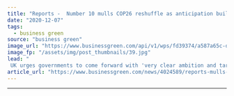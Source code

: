 ```yaml
---
title: "Reports -  Number 10 mulls COP26 reshuffle as anticipation builds for crucial climate summit"
date: "2020-12-07"
tags: 
  - business green
source: "business green"
image_url: "https://www.businessgreen.com/api/v1/wps/fd39374/a587a65c-db8a-4577-ba0a-7bb820c4738a/5/SHARMA-Alok-2019-185x114.jpg"
image_fp: "/assets/img/post_thumbnails/39.jpg"
lead: "
 UK urges governments to come forward with 'very clear ambition and targets' at this week's Climate Action Summit, amid fresh warnings of devastating climate impacts ..."
article_url: "https://www.businessgreen.com/news/4024589/reports-mulls-cop26-reshuffle-anticipation-builds-crucial-climate-summit"
---
```


---
